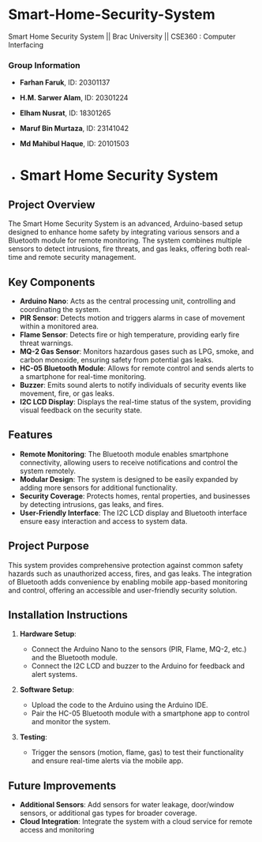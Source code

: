 # Smart-Home-Security-System
Smart Home Security System || Brac University || CSE360 : Computer Interfacing

### Group Information
- **Farhan Faruk**, ID: 20301137
- **H.M. Sarwer Alam**, ID: 20301224
- **Elham Nusrat**, ID: 18301265
- **Maruf Bin Murtaza**, ID: 23141042
- **Md Mahibul Haque**, ID: 20101503

- # Smart Home Security System

## Project Overview
The Smart Home Security System is an advanced, Arduino-based setup designed to enhance home safety by integrating various sensors and a Bluetooth module for remote monitoring. The system combines multiple sensors to detect intrusions, fire threats, and gas leaks, offering both real-time and remote security management.

## Key Components
- **Arduino Nano**: Acts as the central processing unit, controlling and coordinating the system.
- **PIR Sensor**: Detects motion and triggers alarms in case of movement within a monitored area.
- **Flame Sensor**: Detects fire or high temperature, providing early fire threat warnings.
- **MQ-2 Gas Sensor**: Monitors hazardous gases such as LPG, smoke, and carbon monoxide, ensuring safety from potential gas leaks.
- **HC-05 Bluetooth Module**: Allows for remote control and sends alerts to a smartphone for real-time monitoring.
- **Buzzer**: Emits sound alerts to notify individuals of security events like movement, fire, or gas leaks.
- **I2C LCD Display**: Displays the real-time status of the system, providing visual feedback on the security state.

## Features
- **Remote Monitoring**: The Bluetooth module enables smartphone connectivity, allowing users to receive notifications and control the system remotely.
- **Modular Design**: The system is designed to be easily expanded by adding more sensors for additional functionality.
- **Security Coverage**: Protects homes, rental properties, and businesses by detecting intrusions, gas leaks, and fires.
- **User-Friendly Interface**: The I2C LCD display and Bluetooth interface ensure easy interaction and access to system data.

## Project Purpose
This system provides comprehensive protection against common safety hazards such as unauthorized access, fires, and gas leaks. The integration of Bluetooth adds convenience by enabling mobile app-based monitoring and control, offering an accessible and user-friendly security solution.

## Installation Instructions
1. **Hardware Setup**:
   - Connect the Arduino Nano to the sensors (PIR, Flame, MQ-2, etc.) and the Bluetooth module.
   - Connect the I2C LCD and buzzer to the Arduino for feedback and alert systems.

2. **Software Setup**:
   - Upload the code to the Arduino using the Arduino IDE.
   - Pair the HC-05 Bluetooth module with a smartphone app to control and monitor the system.

3. **Testing**:
   - Trigger the sensors (motion, flame, gas) to test their functionality and ensure real-time alerts via the mobile app.

## Future Improvements
- **Additional Sensors**: Add sensors for water leakage, door/window sensors, or additional gas types for broader coverage.
- **Cloud Integration**: Integrate the system with a cloud service for remote access and monitoring


